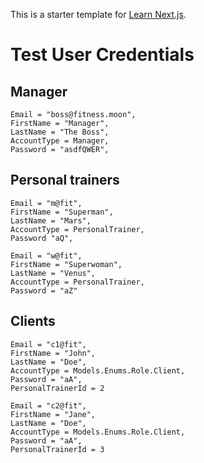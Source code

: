This is a starter template for [Learn Next.js](https://nextjs.org/learn).

# Test User Credentials

## Manager
    
    Email = "boss@fitness.moon",
    FirstName = "Manager",
    LastName = "The Boss",
    AccountType = Manager,
    Password = "asdfQWER",

## Personal trainers
    
    Email = "m@fit",
    FirstName = "Superman",
    LastName = "Mars",
    AccountType = PersonalTrainer,
    Password "aQ",

    Email = "w@fit",
    FirstName = "Superwoman",
    LastName = "Venus",
    AccountType = PersonalTrainer,
    Password = "aZ"

## Clients
    
    Email = "c1@fit",
    FirstName = "John",
    LastName = "Doe",
    AccountType = Models.Enums.Role.Client,
    Password = "aA",
    PersonalTrainerId = 2

    Email = "c2@fit",
    FirstName = "Jane",
    LastName = "Doe",
    AccountType = Models.Enums.Role.Client,
    Password = "aA",
    PersonalTrainerId = 3
